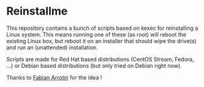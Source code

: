 # Reinstallme

This repository contains a bunch of scripts based on kexec for reinstalling a
Linux system. This means running one of these (as root) will reboot the
existing Linux box, but reboot it on an installer that should wipe the drive(s)
and run an (unattended) installation.

Scripts are made for Red Hat based distributions (CentOS Stream, Fedora, ...)
or Debian based distributions (but only tried on Debian right now).


Thanks to [Fabian
Arrotin](https://arrfab.net/posts/2015/May/06/hacking-initrdimg-for-fun-and-profit/)
for the idea !
